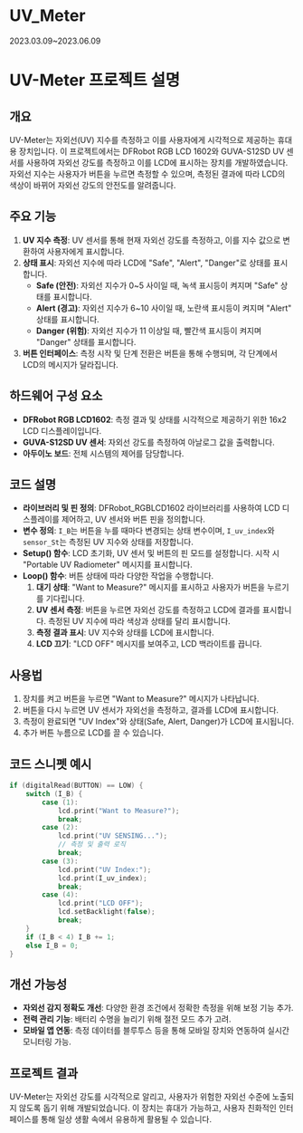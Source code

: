 # UV_Meter
2023.03.09~2023.06.09

# UV-Meter 프로젝트 설명

## 개요
UV-Meter는 자외선(UV) 지수를 측정하고 이를 사용자에게 시각적으로 제공하는 휴대용 장치입니다. 이 프로젝트에서는 DFRobot RGB LCD 1602와 GUVA-S12SD UV 센서를 사용하여 자외선 강도를 측정하고 이를 LCD에 표시하는 장치를 개발하였습니다. 자외선 지수는 사용자가 버튼을 누르면 측정할 수 있으며, 측정된 결과에 따라 LCD의 색상이 바뀌어 자외선 강도의 안전도를 알려줍니다.

## 주요 기능
1. **UV 지수 측정**: UV 센서를 통해 현재 자외선 강도를 측정하고, 이를 지수 값으로 변환하여 사용자에게 표시합니다.
2. **상태 표시**: 자외선 지수에 따라 LCD에 "Safe", "Alert", "Danger"로 상태를 표시합니다.
    - **Safe (안전)**: 자외선 지수가 0~5 사이일 때, 녹색 표시등이 켜지며 "Safe" 상태를 표시합니다.
    - **Alert (경고)**: 자외선 지수가 6~10 사이일 때, 노란색 표시등이 켜지며 "Alert" 상태를 표시합니다.
    - **Danger (위험)**: 자외선 지수가 11 이상일 때, 빨간색 표시등이 켜지며 "Danger" 상태를 표시합니다.
3. **버튼 인터페이스**: 측정 시작 및 단계 전환은 버튼을 통해 수행되며, 각 단계에서 LCD의 메시지가 달라집니다.

## 하드웨어 구성 요소
- **DFRobot RGB LCD1602**: 측정 결과 및 상태를 시각적으로 제공하기 위한 16x2 LCD 디스플레이입니다.
- **GUVA-S12SD UV 센서**: 자외선 강도를 측정하여 아날로그 값을 출력합니다.
- **아두이노 보드**: 전체 시스템의 제어를 담당합니다.

## 코드 설명
- **라이브러리 및 핀 정의**: DFRobot_RGBLCD1602 라이브러리를 사용하여 LCD 디스플레이를 제어하고, UV 센서와 버튼 핀을 정의합니다.
- **변수 정의**: `I_B`는 버튼을 누를 때마다 변경되는 상태 변수이며, `I_uv_index`와 `sensor_St`는 측정된 UV 지수와 상태를 저장합니다.
- **Setup() 함수**: LCD 초기화, UV 센서 및 버튼의 핀 모드를 설정합니다. 시작 시 "Portable UV Radiometer" 메시지를 표시합니다.
- **Loop() 함수**: 버튼 상태에 따라 다양한 작업을 수행합니다.
  1. **대기 상태**: "Want to Measure?" 메시지를 표시하고 사용자가 버튼을 누르기를 기다립니다.
  2. **UV 센서 측정**: 버튼을 누르면 자외선 강도를 측정하고 LCD에 결과를 표시합니다. 측정된 UV 지수에 따라 색상과 상태를 달리 표시합니다.
  3. **측정 결과 표시**: UV 지수와 상태를 LCD에 표시합니다.
  4. **LCD 끄기**: "LCD OFF" 메시지를 보여주고, LCD 백라이트를 끕니다.

## 사용법
1. 장치를 켜고 버튼을 누르면 "Want to Measure?" 메시지가 나타납니다.
2. 버튼을 다시 누르면 UV 센서가 자외선을 측정하고, 결과를 LCD에 표시합니다.
3. 측정이 완료되면 "UV Index"와 상태(Safe, Alert, Danger)가 LCD에 표시됩니다.
4. 추가 버튼 누름으로 LCD를 끌 수 있습니다.

## 코드 스니펫 예시
```cpp
if (digitalRead(BUTTON) == LOW) {
    switch (I_B) {
        case (1):
            lcd.print("Want to Measure?");
            break;
        case (2):
            lcd.print("UV SENSING...");
            // 측정 및 출력 로직
            break;
        case (3):
            lcd.print("UV Index:");
            lcd.print(I_uv_index);
            break;
        case (4):
            lcd.print("LCD OFF");
            lcd.setBacklight(false);
            break;
    }
    if (I_B < 4) I_B += 1;
    else I_B = 0;
}
```

## 개선 가능성
- **자외선 감지 정확도 개선**: 다양한 환경 조건에서 정확한 측정을 위해 보정 기능 추가.
- **전력 관리 기능**: 배터리 수명을 늘리기 위해 절전 모드 추가 고려.
- **모바일 앱 연동**: 측정 데이터를 블루투스 등을 통해 모바일 장치와 연동하여 실시간 모니터링 가능.

## 프로젝트 결과
UV-Meter는 자외선 강도를 시각적으로 알리고, 사용자가 위험한 자외선 수준에 노출되지 않도록 돕기 위해 개발되었습니다. 이 장치는 휴대가 가능하고, 사용자 친화적인 인터페이스를 통해 일상 생활 속에서 유용하게 활용될 수 있습니다.
